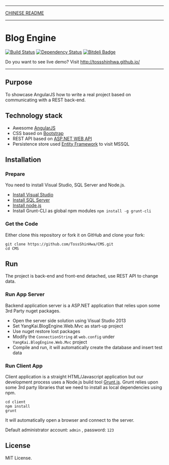 ***
[CHINESE README](https://github.com/TossShinHwa/CMS/blob/master/README.cn.md)
***

Blog Engine
===========
[![Build Status](https://api.travis-ci.org/TossShinHwa/CMS.png)](https://api.travis-ci.org/TossShinHwa/CMS)
[![Dependency Status](https://david-dm.org/ChrisWren/grunt-nodemon.png)](https://david-dm.org/TossShinHwa/CMS)
[![Bitdeli Badge](https://d2weczhvl823v0.cloudfront.net/TossShinHwa/cms/trend.png)](https://bitdeli.com/free "Bitdeli Badge")

Do you want to see live demo? Visit http://tossshinhwa.github.io/
***

## Purpose

To showcase AngularJS how to write a real project based on communicating with a REST back-end.

## Technology stack

* Awesome [AngularJS](http://www.angularjs.org/)
* CSS based on [Bootstrap](http://getbootstrap.com/)
* REST API based on [ASP.NET WEB API](http://www.asp.net/web-api/)
* Persistence store used [Entity Framework](http://msdn.microsoft.com/en-us/data/ef.aspx) to visit MSSQL


## Installation

### Prepare

You need to install Visual Studio, SQL Server and Node.js.
* [Install Visual Studio](http://www.visualstudio.com/)
* [Install SQL Server](http://www.microsoft.com/en-us/sqlserver/default.aspx/)
* [Install node.js](http://nodejs.org/download/)
* Install Grunt-CLI as global npm modules ```npm install -g grunt-cli```

### Get the Code

Either clone this repository or fork it on GitHub and clone your fork:

```
git clone https://github.com/TossShinHwa/CMS.git
cd CMS
```

## Run

The project is back-end and front-end detached, use REST API to change data.

### Run App Server

Backend application server is a ASP.NET application that relies upon some 3rd Party nuget packages.

* Open the server side solution using Visual Studio 2013
* Set YangKai.BlogEngine.Web.Mvc as start-up project
* Use nuget restore lost packages
* Modify the `ConnectionString` at `web.config` under `YangKai.BlogEngine.Web.Mvc` project
* Compile and run, it will automatically create the database and insert test data

### Run Client App

Client application is a straight HTML/Javascript application but our development process uses a Node.js build tool
[Grunt.js](gruntjs.com). Grunt relies upon some 3rd party libraries that we need to install as local dependencies using npm.

```
cd client
npm install
grunt
```

It will automatically open a browser and connect to the server.

Default administrator account: `admin` , password: `123`


## License

MIT License.

